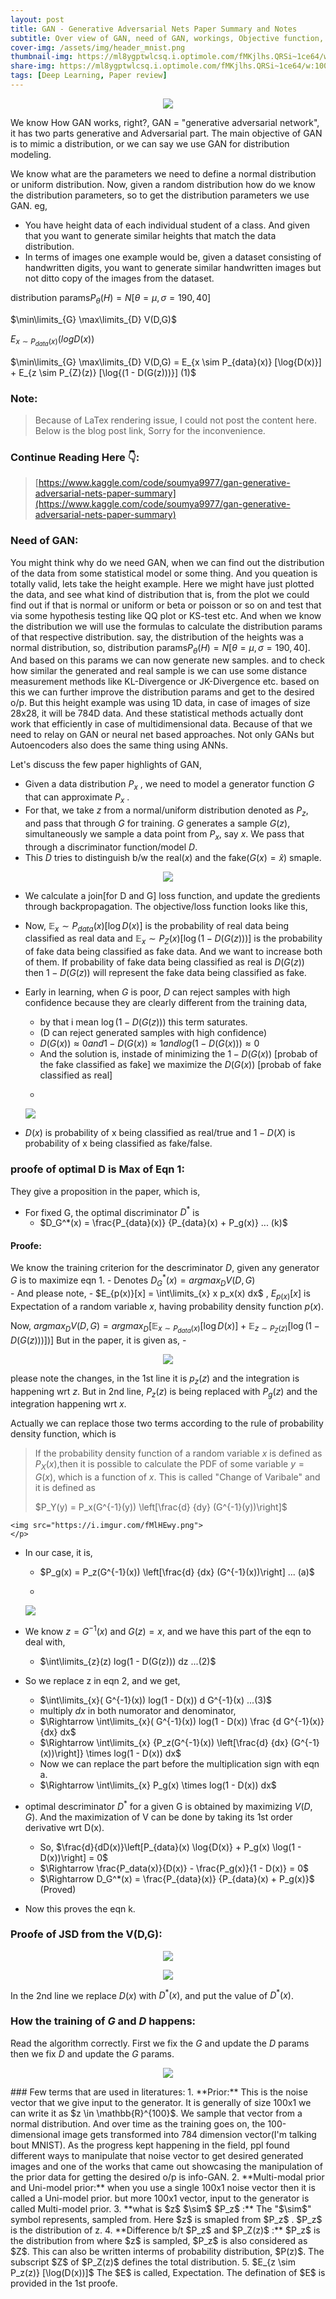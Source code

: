 ```yaml
---
layout: post
title: GAN - Generative Adversarial Nets Paper Summary and Notes
subtitle: Over view of GAN, need of GAN, workings, Objective function, derivations. 
cover-img: /assets/img/header_mnist.png
thumbnail-img: https://ml8ygptwlcsq.i.optimole.com/fMKjlhs.QRSi~1ce64/w:1000/h:628/q:auto/https://www.unite.ai/wp-content/uploads/2021/08/sofgan-main.jpg
share-img: https://ml8ygptwlcsq.i.optimole.com/fMKjlhs.QRSi~1ce64/w:1000/h:628/q:auto/https://www.unite.ai/wp-content/uploads/2021/08/sofgan-main.jpg
tags: [Deep Learning, Paper review]
---
```



<!-- ## GAN: Generative Adversarial Nets Paper Review and Notes: -->

<p align="center">
<img src="https://miro.medium.com/max/1400/1*StXrVTHgomba3jBlNhn_mw.png">
</p>


We know How GAN works, right?, GAN = "generative adversarial network", it has two parts generative and Adversarial part. 
The main objective of GAN is to mimic a distribution, or we can say we use GAN for distribution modeling.

We know what are the parameters we need to define a normal distribution or uniform distribution. Now, given a random distribution how do we know the distribution parameters, so to get the distribution parameters we use GAN.
eg, 
- You have height data of each individual student of a class. And given that you want to generate similar heights that match the data distribution. 
- In terms of images one example would be, given a dataset consisting of handwritten digits, you want to generate similar handwritten images but not ditto copy of the images from the dataset.


$\text {distribution params}  P_\theta (H) = N[\theta = {\mu,\sigma} = 190,40]$


$\min\limits_{G} \max\limits_{D} V(D,G)$  

$E_{x \sim P_{data}(x)}  (log{D(x)})$ 


$\min\limits_{G} \max\limits_{D} V(D,G) = E_{x \sim P_{data}(x)}  [\log{D(x)}] + E_{z \sim P_{Z}(z)}  [\log{(1 - D(G(z)))}] (1)$  

### **Note:** 
> Because of LaTex rendering issue, I could not post the content here. Below is the blog post link, Sorry for the inconvenience.

### **Continue Reading Here 👇:** 
> [https://www.kaggle.com/code/soumya9977/gan-generative-adversarial-nets-paper-summary](https://www.kaggle.com/code/soumya9977/gan-generative-adversarial-nets-paper-summary)




### Need of GAN:
You might think why do we need GAN, when we can find out the distribution of the data from some statistical model or some thing. And you queation is totally valid, lets take the height example. Here we might have just plotted the data, and see what kind of distribution that is, from the plot we could find out if that is normal or uniform or beta or poisson or so on and test that via some hypothesis testing like QQ plot or KS-test etc. And when we know the distribution we will use the formulas to calculate the distribution params of that respective distribution.
say, the distribution of the heights was a normal distribution, so, $\text {distribution params}  P_\theta (H) = N[\theta = {\mu,\sigma} = 190,40]$. And based on this params we can now generate new samples. and to check how similar the generated and real sample is we can use some distance measurement methods like KL-Divergence or JK-Divergence etc. based on this we can further improve the distribution params and get to the desired o/p. 
But this height example was using 1D data, in case of images of size 28x28, it will be 784D data. And these statistical methods actually dont work that efficiently in case of multidimensional data. Because of that we need to relay on GAN or neural net based approaches. Not only GANs but Autoencoders also does the same thing using ANNs.

Let's discuss the few paper highlights of GAN,
- Given a data distribution $P_x$ , we need to model a generator function $G$  that can approximate $P_x$ . 
- For that, we take $z$ from a normal/uniform distribution denoted as $P_z$, and pass that through $G$ for training. $G$ generates a sample $G(z)$, simultaneously we sample a data point from $P_x$, say $x$. We pass that through a discriminator function/model $D$. 
- This $D$ tries to distinguish b/w the real($x$) and the fake($G(x) = \hat{x}$) smaple. 

<p align="center">
<img src="https://i.imgur.com/l44tYie.png">
</p>

- We calculate a join[for D and G] loss function, and update the gredients through backpropagation. The objective/loss function looks like this,
      
- Now, $\mathbb{E}_x \sim P_{data}(x)  [\log{D(x)}]$ is the probability of real data being classified as real data and 
$\mathbb{E}_x \sim P_{Z}(x)  [\log{(1 - D(G(z)))}]$ is the probability of fake data being classified as fake data. And we want to increase both of them. If probability of fake data being classified as real is $D(G(z))$ then $1 - D(G(z))$ will represent the fake data being classified as fake.  
- Early in learning, when $G$ is poor, $D$ can reject samples with high confidence because they are clearly different from the training data, 
    - by that i mean $\log{(1 - D(G(z)))}$ this term saturates.
    - (D can reject generated samples with high confidence)
    - $D(G(x)) \approx 0  and  1 - D(G(x)) \approx 1  and  log(1 - D(G(x))) \approx 0$ 
    - And the solution is, instade of minimizing the $1 - D(G(x))$ [probab of the fake classified as fake] we maximize the $D(G(x))$ [probab of fake classified as real]
    - <p align="center">
    <img src="https://i.imgur.com/KT1v6lG.png">
    </p>
- $D(x)$ is probability of x being classified as real/true and $1-D(X)$ is probability of x being classified as fake/false.

### proofe of optimal D is Max of Eqn 1:
They give a proposition in the paper, which is,
- For fixed G, the optimal discriminator $D^*$ is
    - $D_G^*(x) = \frac{P_{data}(x)} {P_{data}(x) + P_g(x)}  ... (k)$  
 #### Proofe:
 We know the training criterion for the descriminator $D$, given any generator $G$ is to maximize eqn 1.
    - Denotes  $D_G^*(x) = argmax_{D}  V(D,G)$   
    - And please note,
        - $E_{p(x)}[x] = \int\limits_{x} x p_x(x) dx$ , $E_{p(x)}[x]$ is Expectation of a random variable $x$, having probability density function $p(x)$.

 Now, 
 $argmax_{D}  V(D,G) = argmax_{D}  \left[  \mathbb{E}_{x \sim P_{data}(x)}  [\log{D(x)}] + \mathbb{E}_{z \sim P_{Z}(z)}  [\log{(1 - D(G(z)))}])  \right]$
 But in the paper, it is given as,
     - <p align="center">
    <img src="https://i.imgur.com/Xao2Yqr.jpg">
    </p>
please note the changes, in the 1st line it is $p_z(z)$ and the integration is happening wrt $z$. But in 2nd line, $P_z(z)$ is being replaced with $P_g(z)$ and the integration happening wrt $x$. 

Actually we can replace those two terms according to the rule of probability density function, which is

> If the probability density function of a random variable $x$ is defined as $P_X(x)$,then it is possible to calculate the PDF of some variable $y = G(x)$, which is a function of $x$.
> This is called "Change of Varibale" and it is defined as 
> 
> $P_Y(y) = P_x(G^{-1}(y))  \left[\frac{d} {dy} (G^{-1}(y))\right]$ 
> 
> <p align="center">
    <img src="https://i.imgur.com/fMlHEwy.png">
    </p>
> 

- In our case, it is,
    - $P_g(x) = P_z(G^{-1}(x))  \left[\frac{d} {dx} (G^{-1}(x))\right]  ...  (a)$ 
    - <p align="center">
    <img src="https://i.imgur.com/4H6483h.png">
    </p>

- We know $z = G^{-1}(x)$ and $G(z) = x$, and we have this part of the eqn to deal with,
    - $\int\limits_{z}(z)  log(1 - D(G(z)))  dz  ...(2)$
- So we replace z in eqn 2, and we get,
    - $\int\limits_{x}( G^{-1}(x))  log(1 - D(x))  d G^{-1}(x)  ...(3)$ 
    - multiply $dx$ in both numorator and denominator,
    - $\Rightarrow \int\limits_{x}( G^{-1}(x))  log(1 - D(x))  \frac {d G^{-1}(x)} {dx} dx$ 
    - $\Rightarrow \int\limits_{x} {P_z(G^{-1}(x))  \left[\frac{d} {dx} (G^{-1}(x))\right]}  \times  log(1 - D(x)) dx$ 
    - Now we can replace the part before the multiplication sign with eqn a.
    - $\Rightarrow \int\limits_{x} P_g(x)  \times  log(1 - D(x)) dx$ 
- optimal descriminator $D^*$ for a given G is obtained by maximizing $V(D,G)$. And the maximization of V can be done by taking its 1st order derivative wrt D(x).
    - So, $\frac{d}{dD(x)}\left[P_{data}(x)  \log{D(x)} + P_g(x)  \log(1 - D(x))\right] = 0$
    - $\Rightarrow \frac{P_data(x)}{D(x)} - \frac{P_g(x)}{1 - D(x)} = 0$
    - $\Rightarrow D_G^*(x) = \frac{P_{data}(x)} {P_{data}(x) + P_g(x)}$  (Proved)
- Now this proves the eqn k.

### Proofe of JSD from the V(D,G):
<p align="center">
<img src="https://i.imgur.com/oTvLg6b.png">
</p>

<p align="center">
<img src="https://i.imgur.com/aEmVlhU.png">
</p>

In the 2nd line we replace $D(x)$ with $D^*(x)$, and put the value of $D^*(x)$.


### How the training of $G$ and $D$ happens:
Read the algorithm correctly. First we fix the $G$ and update the $D$ params then we fix $D$ and update the $G$ params.
<p align="center">
<img src="https://i.imgur.com/WzDxOO5.png">
</p>
### Few terms that are used in literatures:
1. **Prior:** This is the noise vector that we give input to the generator. It is generally of size 100x1 we can write it as $z \in \mathbb{R}^{100}$. We sample that vector from a normal distribution. And over time as the training goes on, the 100-dimensional image gets transformed into 784 dimension vector(I'm talking bout MNIST). As the progress kept happening in the field, ppl found different ways to manipulate that noise vector to get desired generated images and one of the works that came out showcasing the manipulation of the prior data for getting the desired o/p is info-GAN.
2. **Multi-modal prior and Uni-model prior:** when you use a single 100x1 noise vector then it is called a Uni-model prior. but more 100x1 vector, input to the generator is called Multi-model prior.
3. **what is $z$ $\sim$ $P_z$ :** The "$\sim$" symbol represents, sampled from. Here $z$ is smapled from $P_z$ . $P_z$ is the distribution of z.
4. **Difference b/t $P_z$ and $P_Z(z)$ :** $P_z$ is the distribution from where $z$ is sampled, $P_z$ is also considered as $Z$. This can also be written interms of probability distribution, $P(z)$. The subscript $Z$ of $P_Z(z)$ defines the total distribution. 
5. $E_{z \sim P_z(z)}  [\log(D(x))]$  The $E$ is called, Expectation. The defination of $E$ is provided in the 1st proofe.
